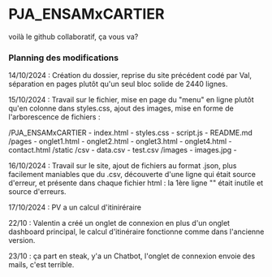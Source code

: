 # PJA_ENSAMxCARTIER
voilà le github collaboratif, ça vous va?

### Planning des modifications

14/10/2024 : Création du dossier, reprise du site précédent codé par Val, séparation en pages plutôt qu'un seul bloc solide de 2440 lignes.

15/10/2024 : Travail sur le fichier, mise en page du "menu" en ligne plutôt qu'en colonne dans styles.css, ajout des images, mise en forme de l'arborescence de fichiers :

/PJA_ENSAMxCARTIER
    - index.html
    - styles.css
    - script.js
    - README.md
    /pages
        - onglet1.html
        - onglet2.html
        - onglet3.html
        - onglet4.html
        - contact.html
    /static
        /csv
            - data.csv
            - test.csv
        /images
            - images.jpg
            - 

16/10/2024 : Travail sur le site, ajout de fichiers au format .json, plus facilement maniables que du .csv, découverte d'une ligne qui était source d'erreur, et présente dans chaque fichier html : la 1ère ligne "<!DOCTYPE html>" était inutile et source d'erreurs.

17/10/2024 : PV a un calcul d'itiniréraire


22/10 : Valentin a créé un onglet de connexion en plus d'un onglet dashboard principal, le calcul d'itinéraire fonctionne comme dans l'ancienne version.

23/10 : ça part en steak, y'a un Chatbot, l'onglet de connexion envoie des mails, c'est terrible.
